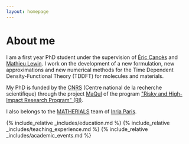 ```yaml
---
layout: homepage
---
```


# About me

I am a first year PhD student under the supervision of [Éric Cancès](https://cermics.enpc.fr/~cances/) and [Mathieu Lewin](https://www.ceremade.dauphine.fr/~lewin/). I work on the development of a new     formulation, new approximations and new numerical methods for the Time Dependent Density-Functional Theory (TDDFT) for molecules and materials.

My PhD is funded by the [CNRS](https://www.cnrs.fr/fr) (Centre national de la recherche scientifique) through the project [MaQuI](https://www.cnrs.fr/fr/projet-ri2/maqui) of the program ["Risky and High-Impact Research Program" (RI)](https://www.cnrs.fr/fr/actualite/la-recherche-du-risque). 

I also belongs to the [MATHERIALS](https://team.inria.fr/matherials/) team of [Inria Paris](https://www.inria.fr/fr/centre-inria-de-paris).  

{% include_relative _includes/education.md %}
{% include_relative _includes/teaching_experience.md %}
{% include_relative _includes/academic_events.md %}
